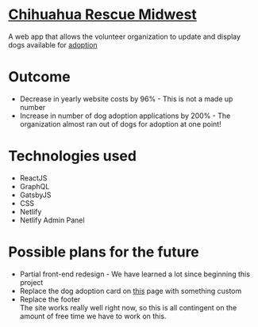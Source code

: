 # [Chihuahua Rescue Midwest](www.chihuahuarescuemidwest.org)
A web app that allows the volunteer organization to update and display dogs available for [adoption](www.chihuahuarescuemidwest.org/dogs/)

# Outcome
* Decrease in yearly website costs by 96% - This is not a made up number
* Increase in number of dog adoption applications by 200% - The organization almost ran out of dogs for adoption at one point!

# Technologies used
* ReactJS
* GraphQL
* GatsbyJS
* CSS
* Netlify
* Netlify Admin Panel

# Possible plans for the future
* Partial front-end redesign - We have learned a lot since beginning this project
* Replace the dog adoption card on [this](www.chihuahuarescuemidwest.org/dogs/) page with something custom
* Replace the footer  
The site works really well right now, so this is all contingent on the amount of free time we have to work on this. 
